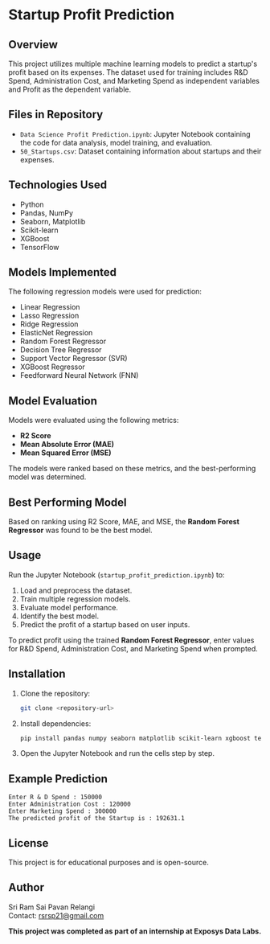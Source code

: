 # Startup Profit Prediction

## Overview

This project utilizes multiple machine learning models to predict a startup's profit based on its expenses. The dataset used for training includes R&D Spend, Administration Cost, and Marketing Spend as independent variables and Profit as the dependent variable.

## Files in Repository

- `Data Science Profit Prediction.ipynb`: Jupyter Notebook containing the code for data analysis, model training, and evaluation.
- `50_Startups.csv`: Dataset containing information about startups and their expenses.

## Technologies Used

- Python
- Pandas, NumPy
- Seaborn, Matplotlib
- Scikit-learn
- XGBoost
- TensorFlow

## Models Implemented

The following regression models were used for prediction:

- Linear Regression
- Lasso Regression
- Ridge Regression
- ElasticNet Regression
- Random Forest Regressor
- Decision Tree Regressor
- Support Vector Regressor (SVR)
- XGBoost Regressor
- Feedforward Neural Network (FNN)

## Model Evaluation

Models were evaluated using the following metrics:

- **R2 Score**
- **Mean Absolute Error (MAE)**
- **Mean Squared Error (MSE)**

The models were ranked based on these metrics, and the best-performing model was determined.

## Best Performing Model

Based on ranking using R2 Score, MAE, and MSE, the **Random Forest Regressor** was found to be the best model.

## Usage

Run the Jupyter Notebook (`startup_profit_prediction.ipynb`) to:

1. Load and preprocess the dataset.
2. Train multiple regression models.
3. Evaluate model performance.
4. Identify the best model.
5. Predict the profit of a startup based on user inputs.

To predict profit using the trained **Random Forest Regressor**, enter values for R&D Spend, Administration Cost, and Marketing Spend when prompted.

## Installation

1. Clone the repository:
   ```sh
   git clone <repository-url>
   ```
2. Install dependencies:
   ```sh
   pip install pandas numpy seaborn matplotlib scikit-learn xgboost tensorflow
   ```
3. Open the Jupyter Notebook and run the cells step by step.

## Example Prediction

```
Enter R & D Spend : 150000
Enter Administration Cost : 120000
Enter Marketing Spend : 300000
The predicted profit of the Startup is : 192631.1
```

## License

This project is for educational purposes and is open-source.

## Author

Sri Ram Sai Pavan Relangi\
Contact: [rsrsp21@gmail.com](mailto\:rsrsp21@gmail.com)

**This project was completed as part of an internship at Exposys Data Labs.**
